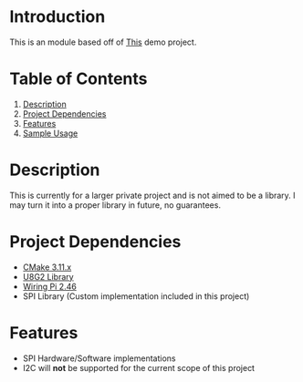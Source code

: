 # Introduction

This is an module based off of [This](https://github.com/ribasco/u8g2-rpi-demo) demo project.

# Table of Contents

1. [Description](#description)
1. [Project Dependencies](#project-dependencies)
1. [Features](#features)
1. [Sample Usage](#sample-usage)

# Description

This is currently for a larger private project and is not aimed to be a library. 
I may turn it into a proper library in future, no guarantees. 

# Project Dependencies

- [CMake 3.11.x ](https://github.com/Kitware/CMake)
- [U8G2 Library](https://github.com/olikraus/u8g2)
- [Wiring Pi 2.46](https://git.drogon.net/?p=wiringPi;a=summary)
- SPI Library (Custom implementation included in this project)

# Features

- SPI Hardware/Software implementations
- I2C will **not** be supported for the current scope of this project
